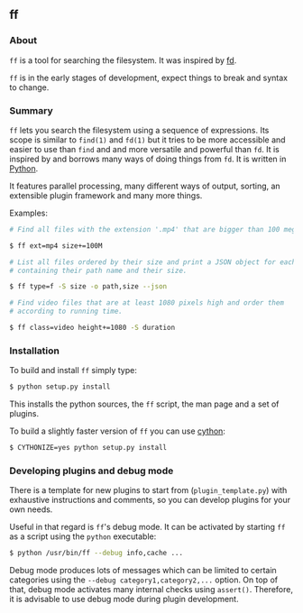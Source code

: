 ## ff

### About

`ff` is a tool for searching the filesystem. It was inspired by
[fd](https://github.com/sharkdp/fd).

`ff` is in the early stages of development, expect things to break and syntax
to change.

### Summary

`ff` lets you search the filesystem using a sequence of expressions. Its scope
is similar to `find(1)` and `fd(1)` but it tries to be more accessible and
easier to use than `find` and and more versatile and powerful than `fd`.
It is inspired by and borrows many ways of doing things from `fd`. It is
written in [Python](https://www.python.org/).

It features parallel processing, many different ways of output, sorting, an
extensible plugin framework and many more things.

Examples:

```sh
# Find all files with the extension '.mp4' that are bigger than 100 megabytes.

$ ff ext=mp4 size+=100M
```

```sh
# List all files ordered by their size and print a JSON object for each one
# containing their path name and their size.

$ ff type=f -S size -o path,size --json
```

```sh
# Find video files that are at least 1080 pixels high and order them
# according to running time.

$ ff class=video height+=1080 -S duration
```

### Installation

To build and install `ff` simply type:

```sh
$ python setup.py install
```

This installs the python sources, the `ff` script, the man page and a set of
plugins.

To build a slightly faster version of `ff` you can use
[cython](https://cython.org/):

```sh
$ CYTHONIZE=yes python setup.py install
```

### Developing plugins and debug mode

There is a template for new plugins to start from (`plugin_template.py`) with
exhaustive instructions and comments, so you can develop plugins for your own
needs.

Useful in that regard is `ff`'s debug mode. It can be activated by starting
`ff` as a script using the `python` executable:

```sh
$ python /usr/bin/ff --debug info,cache ...
```

Debug mode produces lots of messages which can be limited to certain categories
using the `--debug category1,category2,...` option. On top of that, debug mode
activates many internal checks using `assert()`. Therefore, it is advisable to
use debug mode during plugin development.
